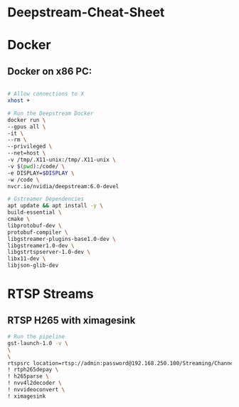 # Deepstream-Cheat-Sheet

# Docker

## Docker on x86 PC:

```bash

# Allow connections to X
xhost +

# Run the Deepstream Docker
docker run \
--gpus all \
-it \
--rm \
--privileged \
--net=host \
-v /tmp/.X11-unix:/tmp/.X11-unix \
-v $(pwd):/code/ \
-e DISPLAY=$DISPLAY \
-w /code \
nvcr.io/nvidia/deepstream:6.0-devel

# Gstreamer Dependencies
apt update && apt install -y \
build-essential \
cmake \
libprotobuf-dev \
protobuf-compiler \
libgstreamer-plugins-base1.0-dev \
libgstreamer1.0-dev \
libgstrtspserver-1.0-dev \
libx11-dev \
libjson-glib-dev
```

# RTSP Streams

## RTSP H265 with ximagesink

```bash
# Run the pipeline
gst-launch-1.0 -v \
\
\
rtspsrc location=rtsp://admin:password@192.168.250.100/Streaming/Channels/102 \
! rtph265depay \
! h265parse \
! nvv4l2decoder \
! nvvideoconvert \
! ximagesink
```
